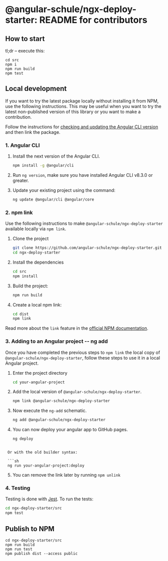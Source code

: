 # @angular-schule/ngx-deploy-starter: README for contributors

## How to start <a name="start"></a>

tl;dr – execute this:

```
cd src
npm i
npm run build
npm test
```


## Local development

If you want to try the latest package locally without installing it from NPM, use the following instructions.
This may be useful when you want to try the latest non-published version of this library or you want to make a contribution.

Follow the instructions for [checking and updating the Angular CLI version](#angular-cli) and then link the package.


### 1. Angular CLI

1. Install the next version of the Angular CLI.

   ```sh
   npm install -g @angular/cli
   ```

2. Run `ng version`, make sure you have installed Angular CLI v8.3.0 or greater.

3. Update your existing project using the command:

   ```sh
   ng update @angular/cli @angular/core
   ```


### 2. npm link

Use the following instructions to make `@angular-schule/ngx-deploy-starter` available locally via `npm link`.

1. Clone the project

   ```sh
   git clone https://github.com/angular-schule/ngx-deploy-starter.git
   cd ngx-deploy-starter
   ```

2. Install the dependencies

   ```sh
   cd src
   npm install
   ```

3. Build the project:

   ```sh
   npm run build
   ```

4. Create a local npm link:

   ```sh
   cd dist
   npm link
   ```

Read more about the `link` feature in the [official NPM documentation](https://docs.npmjs.com/cli/link).


### 3. Adding to an Angular project -- ng add

Once you have completed the previous steps to `npm link` the local copy of `@angular-schule/ngx-deploy-starter`, follow these steps to use it in a local Angular project.

1. Enter the project directory

   ```sh
   cd your-angular-project
   ```

2. Add the local version of `@angular-schule/ngx-deploy-starter`.

   ```sh
   npm link @angular-schule/ngx-deploy-starter
   ```

3. Now execute the `ng-add` schematic.

   ```sh
   ng add @angular-schule/ngx-deploy-starter
   ```

4. You can now deploy your angular app to GitHub pages.

   ```sh
   ng deploy
  ```

   Or with the old builder syntax:

   ```sh
   ng run your-angular-project:deploy
   ```

5. You can remove the link later by running `npm unlink`


### 4. Testing

Testing is done with [Jest](https://jestjs.io/).
To run the tests:

```sh
cd ngx-deploy-starter/src
npm test
```



## Publish to NPM

```
cd ngx-deploy-starter/src
npm run build
npm run test
npm publish dist --access public
```
